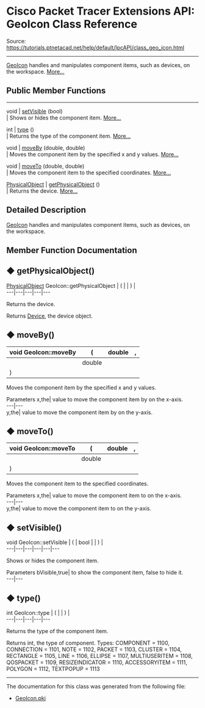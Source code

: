 # Cisco Packet Tracer Extensions API: GeoIcon Class Reference

Source: https://tutorials.ptnetacad.net/help/default/IpcAPI/class_geo_icon.html

---

[GeoIcon](class_geo_icon.html "GeoIcon handles and manipulates component items, such as devices, on the workspace.") handles and manipulates component items, such as devices, on the workspace. [More...](class_geo_icon.html#details)

##  Public Member Functions  
  
---  
void | [setVisible](class_geo_icon.html#ae0d760fe33a82fdb314a82415097ceb1) (bool)  
| Shows or hides the component item. [More...](class_geo_icon.html#ae0d760fe33a82fdb314a82415097ceb1)  
  
int | [type](class_geo_icon.html#a9f4148750f4ad1bee67fad0b32122f01) ()  
| Returns the type of the component item. [More...](class_geo_icon.html#a9f4148750f4ad1bee67fad0b32122f01)  
  
void | [moveBy](class_geo_icon.html#a733e97bd53f401a219fdae6c4f6f01d2) (double, double)  
| Moves the component item by the specified x and y values. [More...](class_geo_icon.html#a733e97bd53f401a219fdae6c4f6f01d2)  
  
void | [moveTo](class_geo_icon.html#a049e676b32650a1887473822be60406a) (double, double)  
| Moves the component item to the specified coordinates. [More...](class_geo_icon.html#a049e676b32650a1887473822be60406a)  
  
[PhysicalObject](class_physical_object.html) | [getPhysicalObject](class_geo_icon.html#a613f7dc51a634c115a31ff47ad1aebad) ()  
| Returns the device. [More...](class_geo_icon.html#a613f7dc51a634c115a31ff47ad1aebad)  
  
  
## Detailed Description

[GeoIcon](class_geo_icon.html "GeoIcon handles and manipulates component items, such as devices, on the workspace.") handles and manipulates component items, such as devices, on the workspace. 

## Member Function Documentation

## ◆ getPhysicalObject()

[PhysicalObject](class_physical_object.html) GeoIcon::getPhysicalObject  | ( | | ) |   
---|---|---|---|---  
  
Returns the device. 

Returns
    [Device](class_device.html "Device is the base class for all device objects."), the device object. 

## ◆ moveBy()

void GeoIcon::moveBy  | ( | double  | ,   
---|---|---|---  
|  | double  |   
| ) | |   
  
Moves the component item by the specified x and y values. 

Parameters
     x,the| value to move the component item by on the x-axis.   
---|---  
y,the| value to move the component item by on the y-axis.   
  
## ◆ moveTo()

void GeoIcon::moveTo  | ( | double  | ,   
---|---|---|---  
|  | double  |   
| ) | |   
  
Moves the component item to the specified coordinates. 

Parameters
     x,the| value to move the component item to on the x-axis.   
---|---  
y,the| value to move the component item to on the y-axis.   
  
## ◆ setVisible()

void GeoIcon::setVisible  | ( | bool  | | ) |   
---|---|---|---|---|---  
  
Shows or hides the component item. 

Parameters
     bVisible,true| to show the component item, false to hide it.   
---|---  
  
## ◆ type()

int GeoIcon::type  | ( | | ) |   
---|---|---|---|---  
  
Returns the type of the component item. 

Returns
    int, the type of component. Types: COMPONENT = 1100, CONNECTION = 1101, NOTE = 1102, PACKET = 1103, CLUSTER = 1104, RECTANGLE = 1105, LINE = 1106, ELLIPSE = 1107, MULTIUSERITEM = 1108, QOSPACKET = 1109, RESIZEINDICATOR = 1110, ACCESSORYITEM = 1111, POLYGON = 1112, TEXTPOPUP = 1113 

* * *

The documentation for this class was generated from the following file:

  * [GeoIcon.pki](_geo_icon_8pki.html)


